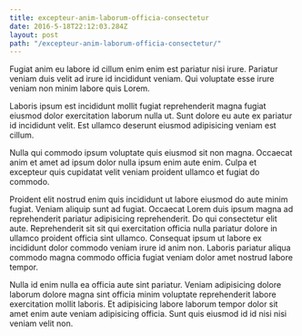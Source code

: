 ```yaml
---
title: excepteur-anim-laborum-officia-consectetur
date: 2016-5-18T22:12:03.284Z
layout: post
path: "/excepteur-anim-laborum-officia-consectetur/"
---
```


Fugiat anim eu labore id cillum enim enim est pariatur nisi irure. Pariatur veniam duis velit ad irure id incididunt veniam. Qui voluptate esse irure veniam non minim labore quis Lorem.

Laboris ipsum est incididunt mollit fugiat reprehenderit magna fugiat eiusmod dolor exercitation laborum nulla ut. Sunt dolore eu aute ex pariatur id incididunt velit. Est ullamco deserunt eiusmod adipisicing veniam est cillum.

Nulla qui commodo ipsum voluptate quis eiusmod sit non magna. Occaecat anim et amet ad ipsum dolor nulla ipsum enim aute enim. Culpa et excepteur quis cupidatat velit veniam proident ullamco et fugiat do commodo.

Proident elit nostrud enim quis incididunt ut labore eiusmod do aute minim fugiat. Veniam aliquip sunt ad fugiat. Occaecat Lorem duis ipsum magna ad reprehenderit pariatur adipisicing reprehenderit. Do qui consectetur elit aute. Reprehenderit sit sit qui exercitation officia nulla pariatur dolore in ullamco proident officia sint ullamco. Consequat ipsum ut labore ex incididunt dolor commodo veniam irure id anim non. Laboris pariatur aliqua commodo magna commodo officia fugiat veniam dolor amet nostrud labore tempor.

Nulla id enim nulla ea officia aute sint pariatur. Veniam adipisicing dolore laborum dolore magna sint officia minim voluptate reprehenderit labore exercitation mollit laboris. Et adipisicing labore laborum tempor dolor sit amet enim aute veniam adipisicing officia. Sunt quis eiusmod id id nisi nisi veniam velit non.